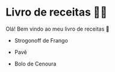 # Livro de receitas :woman_cook:

Olá! Bem vindo ao meu livro de receitas :wave:

- Strogonoff de Frango

- Pavê
- Bolo de Cenoura
